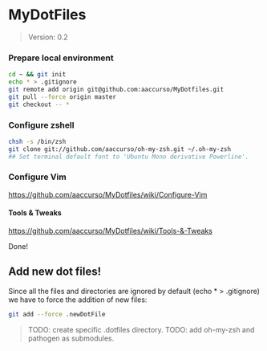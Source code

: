 # MyDotFiles #
> Version: 0.2

### Prepare local environment
```sh
cd ~ && git init
echo * > .gitignore
git remote add origin git@github.com:aaccurso/MyDotfiles.git
git pull --force origin master
git checkout -- *
```

### Configure zshell
```sh
chsh -s /bin/zsh
git clone git://github.com/aaccurso/oh-my-zsh.git ~/.oh-my-zsh
## Set terminal default font to 'Ubuntu Mono derivative Powerline'.
```

### Configure Vim
https://github.com/aaccurso/MyDotfiles/wiki/Configure-Vim

#### Tools & Tweaks
https://github.com/aaccurso/MyDotfiles/wiki/Tools-&-Tweaks

Done!

## Add new dot files! ##
Since all the files and directories are ignored by default (echo * > .gitignore) we have to force the addition of new files:
```sh
git add --force .newDotFile
```

> TODO: create specific .dotfiles directory.
> TODO: add oh-my-zsh and pathogen as submodules.

